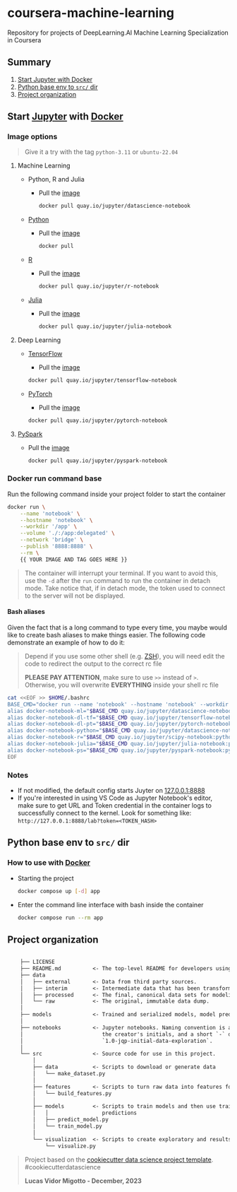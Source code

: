 # coursera-machine-learning

Repository for projects of DeepLearning.AI Machine Learning Specialization in Coursera

## Summary

1. [Start Jupyter with Docker](#start-jupyter-with-docker)
2. [Python base env to `src/` dir](#python-base-env-to-src-dir)
3. [Project organization](#project-organization)

## Start [Jupyter](https://jupyter.org/) with [Docker](https://www.docker.com/get-started/)

### Image options

> Give it a try with the tag `python-3.11` or `ubuntu-22.04`

1. Machine Learning

    * Python, R and Julia

        * Pull the [image](https://jupyter-docker-stacks.readthedocs.io/en/latest/using/selecting.html#jupyter-datascience-notebook)

            ```bash
            docker pull quay.io/jupyter/datascience-notebook
            ```

    * [Python](https://www.python.org/)

        * Pull the [image](https://jupyter-docker-stacks.readthedocs.io/en/latest/using/selecting.html#jupyter-scipy-notebook)

            ```bash
            docker pull
            ```

    * [R](https://www.r-project.org/)

        * Pull the [image](https://jupyter-docker-stacks.readthedocs.io/en/latest/using/selecting.html#jupyter-r-notebook)

            ```bash
            docker pull quay.io/jupyter/r-notebook
            ```

    * [Julia](https://julialang.org/)

        * Pull the [image](https://jupyter-docker-stacks.readthedocs.io/en/latest/using/selecting.html#jupyter-julia-notebook)

            ```bash
            docker pull quay.io/jupyter/julia-notebook
            ```

2. Deep Learning

    * [TensorFlow](https://www.tensorflow.org/)

        * Pull the [image](https://jupyter-docker-stacks.readthedocs.io/en/latest/using/selecting.html#jupyter-tensorflow-notebook)

        ```bash
        docker pull quay.io/jupyter/tensorflow-notebook
        ```

    * [PyTorch](https://pytorch.org/)

        * Pull the [image](https://jupyter-docker-stacks.readthedocs.io/en/latest/using/selecting.html#jupyter-pytorch-notebook)

        ```bash
        docker pull quay.io/jupyter/pytorch-notebook
        ```

3. [PySpark](https://spark.apache.org/docs/latest/api/python/index.html)

    * Pull the [image](https://jupyter-docker-stacks.readthedocs.io/en/latest/using/selecting.html#jupyter-pyspark-notebook)

        ```bash
        docker pull quay.io/jupyter/pyspark-notebook
        ```

### Docker run command base

Run the following command inside your project folder to start the container

```bash
docker run \
    --name 'notebook' \
    --hostname 'notebook' \
    --workdir '/app' \
    --volume './:/app:delegated' \
    --network 'bridge' \
    --publish '8888:8888' \
    --rm \
    {{ YOUR IMAGE AND TAG GOES HERE }}
```

> The container will interrupt your terminal. If you want to avoid this, use the `-d` after the `run` command to run the container in detach mode. Take notice that, if in detach mode, the token used to connect to the server will not be displayed.

#### Bash aliases

Given the fact that is a long command to type every time, you maybe would like to create bash aliases to make things easier. The following code demonstrate an example of how to do it:

> Depend if you use some other shell (e.g. [ZSH](https://www.zsh.org/)), you will need edit the code to redirect the output to the correct rc file
>
> **PLEASE PAY ATTENTION**, make sure to use `>>` instead of `>`. Otherwise, you will overwrite **EVERYTHING** inside your shell rc file

```bash
cat <<EOF >> $HOME/.bashrc
BASE_CMD="docker run --name 'notebook' --hostname 'notebook' --workdir '/app' --volume './:/app:delegated' --network 'bridge' --publish '8888:8888' --rm"
alias docker-notebook-ml="$BASE_CMD quay.io/jupyter/datascience-notebook:python-3.11"
alias docker-notebook-dl-tf="$BASE_CMD quay.io/jupyter/tensorflow-notebook:python-3.11"
alias docker-notebook-dl-pt="$BASE_CMD quay.io/jupyter/pytorch-notebook:python-3.11"
alias docker-notebook-python="$BASE_CMD quay.io/jupyter/datascience-notebook:python-3.11"
alias docker-notebook-r="$BASE_CMD quay.io/jupyter/scipy-notebook:python-3.11:python-3.11"
alias docker-notebook-julia="$BASE_CMD quay.io/jupyter/julia-notebook:python-3.11"
alias docker-notebook-ps="$BASE_CMD quay.io/jupyter/pyspark-notebook:python-3.11"
EOF
```

### Notes

* If not modified, the default config starts Juyter on [127.0.0.1:8888](http://127.0.0.1:8888/lab)
* If you're interested in using VS Code as Jupyter Notebook's editor, make sure to get URL and Token credential in the container logs to successfully connect to the kernel. Look for something like: `http://127.0.0.1:8888/lab?token=<TOKEN_HASH>`

## Python base env to `src/` dir

### How to use with [Docker](https://www.docker.com/get-started/)

* Starting the project

    ```bash
    docker compose up [-d] app
    ```

* Enter the command line interface with bash inside the container

    ```bash
    docker compose run --rm app
    ```

## Project organization

```txt

    ├── LICENSE
    ├── README.md          <- The top-level README for developers using this project.
    ├── data
    │   ├── external       <- Data from third party sources.
    │   ├── interim        <- Intermediate data that has been transformed.
    │   ├── processed      <- The final, canonical data sets for modeling.
    │   └── raw            <- The original, immutable data dump.
    │
    ├── models             <- Trained and serialized models, model predictions, or model summaries
    │
    ├── notebooks          <- Jupyter notebooks. Naming convention is a number (for ordering),
    │                         the creator's initials, and a short `-` delimited description, e.g.
    │                         `1.0-jqp-initial-data-exploration`.
    │
    └── src                <- Source code for use in this project.
        │
        ├── data           <- Scripts to download or generate data
        │   └── make_dataset.py
        │
        ├── features       <- Scripts to turn raw data into features for modeling
        │   └── build_features.py
        │
        ├── models         <- Scripts to train models and then use trained models to make
        │   │                 predictions
        │   ├── predict_model.py
        │   └── train_model.py
        │
        └── visualization  <- Scripts to create exploratory and results oriented visualizations
            └── visualize.py


```

> Project based on the [cookiecutter data science project template](https://drivendata.github.io/cookiecutter-data-science). #cookiecutterdatascience
>
> **Lucas Vidor Migotto - December, 2023**
